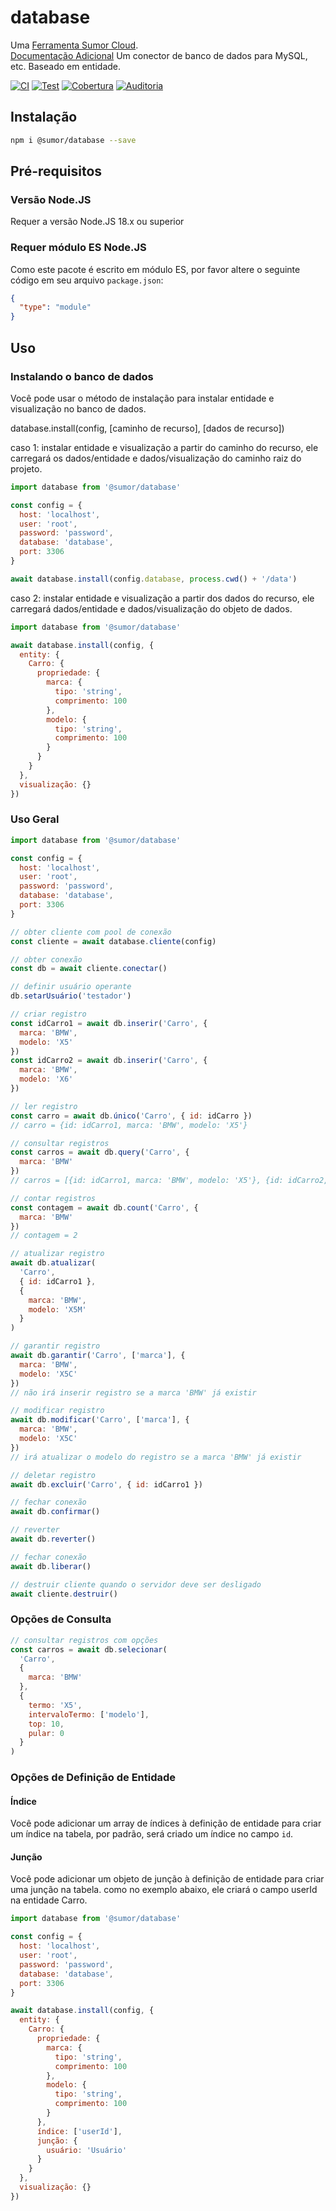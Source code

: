 # database

Uma [Ferramenta Sumor Cloud](https://sumor.cloud).  
[Documentação Adicional](https://sumor.cloud/database)
Um conector de banco de dados para MySQL, etc. Baseado em entidade.

[![CI](https://github.com/sumor-cloud/database/actions/workflows/ci.yml/badge.svg)](https://github.com/sumor-cloud/database/actions/workflows/ci.yml)
[![Test](https://github.com/sumor-cloud/database/actions/workflows/ut.yml/badge.svg)](https://github.com/sumor-cloud/database/actions/workflows/ut.yml)
[![Cobertura](https://github.com/sumor-cloud/database/actions/workflows/coverage.yml/badge.svg)](https://github.com/sumor-cloud/database/actions/workflows/coverage.yml)
[![Auditoria](https://github.com/sumor-cloud/database/actions/workflows/audit.yml/badge.svg)](https://github.com/sumor-cloud/database/actions/workflows/audit.yml)

## Instalação

```bash
npm i @sumor/database --save
```

## Pré-requisitos

### Versão Node.JS

Requer a versão Node.JS 18.x ou superior

### Requer módulo ES Node.JS

Como este pacote é escrito em módulo ES, por favor altere o seguinte código em seu arquivo `package.json`:

```json
{
  "type": "module"
}
```

## Uso

### Instalando o banco de dados

Você pode usar o método de instalação para instalar entidade e visualização no banco de dados.

database.install(config, [caminho de recurso], [dados de recurso])

caso 1: instalar entidade e visualização a partir do caminho do recurso, ele carregará os dados/entidade e dados/visualização do caminho raiz do projeto.

```js
import database from '@sumor/database'

const config = {
  host: 'localhost',
  user: 'root',
  password: 'password',
  database: 'database',
  port: 3306
}

await database.install(config.database, process.cwd() + '/data')
```

caso 2: instalar entidade e visualização a partir dos dados do recurso, ele carregará dados/entidade e dados/visualização do objeto de dados.

```js
import database from '@sumor/database'

await database.install(config, {
  entity: {
    Carro: {
      propriedade: {
        marca: {
          tipo: 'string',
          comprimento: 100
        },
        modelo: {
          tipo: 'string',
          comprimento: 100
        }
      }
    }
  },
  visualização: {}
})
```

### Uso Geral

```js
import database from '@sumor/database'

const config = {
  host: 'localhost',
  user: 'root',
  password: 'password',
  database: 'database',
  port: 3306
}

// obter cliente com pool de conexão
const cliente = await database.cliente(config)

// obter conexão
const db = await cliente.conectar()

// definir usuário operante
db.setarUsuário('testador')

// criar registro
const idCarro1 = await db.inserir('Carro', {
  marca: 'BMW',
  modelo: 'X5'
})
const idCarro2 = await db.inserir('Carro', {
  marca: 'BMW',
  modelo: 'X6'
})

// ler registro
const carro = await db.único('Carro', { id: idCarro })
// carro = {id: idCarro1, marca: 'BMW', modelo: 'X5'}

// consultar registros
const carros = await db.query('Carro', {
  marca: 'BMW'
})
// carros = [{id: idCarro1, marca: 'BMW', modelo: 'X5'}, {id: idCarro2, marca: 'BMW', modelo: 'X6'}]

// contar registros
const contagem = await db.count('Carro', {
  marca: 'BMW'
})
// contagem = 2

// atualizar registro
await db.atualizar(
  'Carro',
  { id: idCarro1 },
  {
    marca: 'BMW',
    modelo: 'X5M'
  }
)

// garantir registro
await db.garantir('Carro', ['marca'], {
  marca: 'BMW',
  modelo: 'X5C'
})
// não irá inserir registro se a marca 'BMW' já existir

// modificar registro
await db.modificar('Carro', ['marca'], {
  marca: 'BMW',
  modelo: 'X5C'
})
// irá atualizar o modelo do registro se a marca 'BMW' já existir

// deletar registro
await db.excluir('Carro', { id: idCarro1 })

// fechar conexão
await db.confirmar()

// reverter
await db.reverter()

// fechar conexão
await db.liberar()

// destruir cliente quando o servidor deve ser desligado
await cliente.destruir()
```

### Opções de Consulta

```js
// consultar registros com opções
const carros = await db.selecionar(
  'Carro',
  {
    marca: 'BMW'
  },
  {
    termo: 'X5',
    intervaloTermo: ['modelo'],
    top: 10,
    pular: 0
  }
)
```

### Opções de Definição de Entidade

#### Índice

Você pode adicionar um array de índices à definição de entidade para criar um índice na tabela, por padrão, será criado um índice no campo `id`.

#### Junção

Você pode adicionar um objeto de junção à definição de entidade para criar uma junção na tabela.
como no exemplo abaixo, ele criará o campo userId na entidade Carro.

```js
import database from '@sumor/database'

const config = {
  host: 'localhost',
  user: 'root',
  password: 'password',
  database: 'database',
  port: 3306
}

await database.install(config, {
  entity: {
    Carro: {
      propriedade: {
        marca: {
          tipo: 'string',
          comprimento: 100
        },
        modelo: {
          tipo: 'string',
          comprimento: 100
        }
      },
      índice: ['userId'],
      junção: {
        usuário: 'Usuário'
      }
    }
  },
  visualização: {}
})
```
